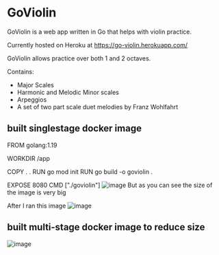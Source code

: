 # GoViolin

GoViolin is a web app written in Go that helps with violin practice.

Currently hosted on Heroku at https://go-violin.herokuapp.com/

GoViolin allows practice over both 1 and 2 octaves.

Contains:
* Major Scales
* Harmonic and Melodic Minor scales
* Arpeggios
* A set of two part scale duet melodies by Franz Wohlfahrt
## built singlestage docker image
FROM golang:1.19 

WORKDIR /app

COPY . .
RUN go mod init
RUN go build -o goviolin .

EXPOSE 8080 
CMD ["./goviolin"]
![image](https://github.com/ahmedelmelegy/GoViolin/assets/62904201/e70dbe74-c844-4490-987d-0f5d43591adf)
But as you can see the size of the image is very big

After I ran this image
![image](https://github.com/ahmedelmelegy/GoViolin/assets/62904201/70624f26-1127-4e42-bc61-9b9772c226c2)

## built multi-stage docker image to reduce size
![image](https://github.com/ahmedelmelegy/GoViolin/assets/62904201/aa107842-789f-41e6-8245-e63bf6de4845)

